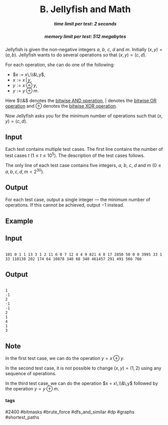 <h1 style='text-align: center;'> B. Jellyfish and Math</h1>

<h5 style='text-align: center;'>time limit per test: 2 seconds</h5>
<h5 style='text-align: center;'>memory limit per test: 512 megabytes</h5>

Jellyfish is given the non-negative integers $a$, $b$, $c$, $d$ and $m$. Initially $(x,y)=(a,b)$. Jellyfish wants to do several operations so that $(x,y)=(c,d)$.

For each operation, she can do one of the following:

* $x := x\,\\&\,y$,
* $x := x\,|\,y$,
* $y := x \oplus y$,
* $y := y \oplus m$.

Here $\\&$ denotes the [bitwise AND operation](https://en.wikipedia.org/wiki/Bitwise_operation#AND), $|$ denotes the [bitwise OR operation](https://en.wikipedia.org/wiki/Bitwise_operation#OR) and $\oplus$ denotes the [bitwise XOR operation](https://en.wikipedia.org/wiki/Bitwise_operation#XOR).

Now Jellyfish asks you for the minimum number of operations such that $(x,y)=(c,d)$.

## Input

Each test contains multiple test cases. The first line contains the number of test cases $t$ ($1 \leq t \leq 10^5$). The description of the test cases follows.

The only line of each test case contains five integers, $a$, $b$, $c$, $d$ and $m$ ($0 \leq a, b, c, d, m < 2^{30}$).

## Output

For each test case, output a single integer — the minimum number of operations. If this cannot be achieved, output $-1$ instead.

## Example

## Input


```

101 0 1 1 13 3 1 2 11 6 0 7 12 4 4 9 821 4 0 17 2850 50 0 0 3995 33 1 33 110138 202 174 64 10878 340 68 340 461457 291 491 566 766
```
## Output


```

1
-1
2
-1
-1
2
1
4
1
3

```
## Note

In the first test case, we can do the operation $y = x \oplus y$.

In the second test case, it is not possible to change $(x,y)=(1,2)$ using any sequence of operations.

In the third test case, we can do the operation $x = x\,\\&\,y$ followed by the operation $y = y \oplus m$.



#### tags 

#2400 #bitmasks #brute_force #dfs_and_similar #dp #graphs #shortest_paths 